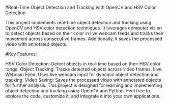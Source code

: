 #Real-Time Object Detection and Tracking with OpenCV and HSV Color Detection

This project implements real-time object detection and tracking using OpenCV and HSV color detection techniques. It leverages computer vision to detect objects based on their color in live webcam feeds and tracks their movement across consecutive frames. Additionally, it saves the processed video with annotated objects.

#Key Features:

HSV Color Detection: Detect objects in real-time based on their HSV color range.
Object Tracking: Tracks detected objects across video frames.
Live Webcam Feed: Uses live webcam input for dynamic object detection and tracking.
Video Saving: Saves the processed video with annotated objects for further analysis.
This project is designed for learning and implementing object detection and tracking using OpenCV and Python. Feel free to explore the code, customize it, and integrate it into your own applications.
